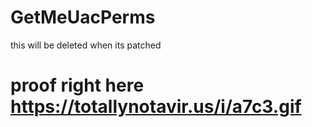 # GetMeUacPerms
this will be deleted when its patched

# proof right here https://totallynotavir.us/i/a7c3.gif
